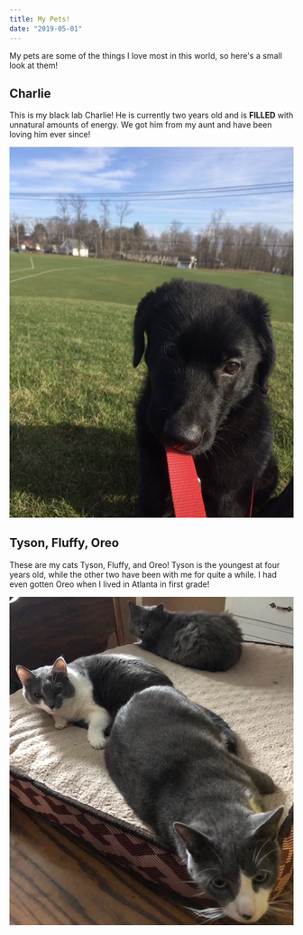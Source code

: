 ```yaml
---
title: My Pets!
date: "2019-05-01"
---
```


My pets are some of the things I love most in this world, so here's a small look at them!

## Charlie

This is my black lab Charlie! He is currently two years old and is **FILLED** with unnatural amounts of energy. We got him from my aunt and have been loving him ever since!

![Charlie](./Charlie.jpg)

## Tyson, Fluffy, Oreo

These are my cats Tyson, Fluffy, and Oreo! Tyson is the youngest at four years old, while the other two have been with me for quite a while. I had even gotten Oreo when I lived in Atlanta in first grade!

![Kitty](./Cats.jpg)
